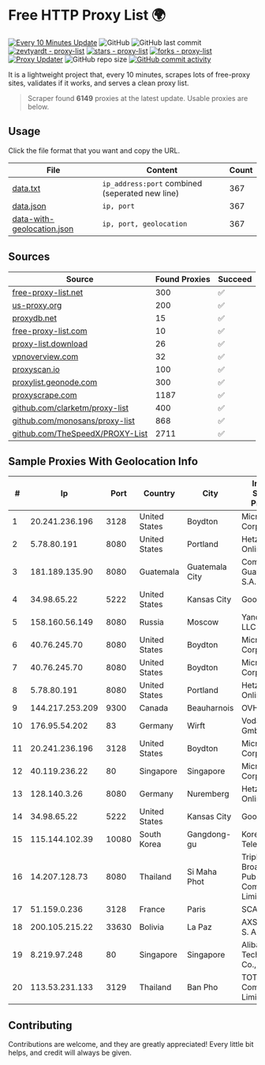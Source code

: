 
# Free HTTP Proxy List 🌍

[![Every 10 Minutes Update](https://github.com/mertguvencli/http-proxy-list/actions/workflows/main.yml/badge.svg?branch=main)](https://github.com/mertguvencli/http-proxy-list/actions/workflows/main.yml)
![GitHub](https://img.shields.io/github/license/mertguvencli/http-proxy-list)
![GitHub last commit](https://img.shields.io/github/last-commit/mertguvencli/http-proxy-list)
[![zevtyardt - proxy-list](https://img.shields.io/static/v1?label=zevtyardt&message=proxy-list&color=blue&logo=github)](https://github.com/zevtyardt/proxy-list "Go to GitHub repo")
[![stars - proxy-list](https://img.shields.io/github/stars/zevtyardt/proxy-list?style=social)](https://github.com/zevtyardt/proxy-list)
[![forks - proxy-list](https://img.shields.io/github/forks/zevtyardt/proxy-list?style=social)](https://github.com/zevtyardt/proxy-list)
[![Proxy Updater](https://github.com/zevtyardt/proxy-list/workflows/Proxy%20Updater/badge.svg)](https://github.com/zevtyardt/proxy-list/actions?query=workflow:"Proxy+Updater")
![GitHub repo size](https://img.shields.io/github/repo-size/zevtyardt/proxy-list)
[![GitHub commit activity](https://img.shields.io/github/commit-activity/m/zevtyardt/proxy-list?logo=commits)](https://github.com/zevtyardt/proxy-list/commits/main)

It is a lightweight project that, every 10 minutes, scrapes lots of free-proxy sites, validates if it works, and serves a clean proxy list.

> Scraper found **6149** proxies at the latest update. Usable proxies are below.

## Usage

Click the file format that you want and copy the URL.

|File|Content|Count|
|----|-------|-----|
|[data.txt](https://raw.githubusercontent.com/mertguvencli/http-proxy-list/main/proxy-list/data.txt)|`ip_address:port` combined (seperated new line)|367|
|[data.json](https://raw.githubusercontent.com/mertguvencli/http-proxy-list/main/proxy-list/data.json)|`ip, port`|367|
|[data-with-geolocation.json](https://raw.githubusercontent.com/mertguvencli/http-proxy-list/main/proxy-list/data-with-geolocation.json)|`ip, port, geolocation`|367|

## Sources

|Source|Found Proxies|Succeed|
|------|-------------|-------|
|[free-proxy-list.net](https://free-proxy-list.net)|300|✅|
|[us-proxy.org](https://www.us-proxy.org)|200|✅|
|[proxydb.net](http://proxydb.net)|15|✅|
|[free-proxy-list.com](https://free-proxy-list.com/?page=&port=&type%5B%5D=http&type%5B%5D=https&up_time=0&search=Search)|10|✅|
|[proxy-list.download](https://www.proxy-list.download/HTTP)|26|✅|
|[vpnoverview.com](https://vpnoverview.com/privacy/anonymous-browsing/free-proxy-servers)|32|✅|
|[proxyscan.io](https://www.proxyscan.io)|100|✅|
|[proxylist.geonode.com](https://proxylist.geonode.com/api/proxy-list?limit=300&page=1&sort_by=lastChecked&sort_type=desc&protocols=http,https)|300|✅|
|[proxyscrape.com](https://api.proxyscrape.com/v2/?request=displayproxies&protocol=http&timeout=10000&country=all&ssl=all&anonymity=all)|1187|✅|
|[github.com/clarketm/proxy-list](https://raw.githubusercontent.com/clarketm/proxy-list/master/proxy-list-raw.txt)|400|✅|
|[github.com/monosans/proxy-list](https://raw.githubusercontent.com/monosans/proxy-list/main/proxies/http.txt)|868|✅|
|[github.com/TheSpeedX/PROXY-List](https://raw.githubusercontent.com/TheSpeedX/PROXY-List/master/http.txt)|2711|✅|


## Sample Proxies With Geolocation Info

|#|Ip|Port|Country|City|Internet Service Provider|
|-|--|----|-------|----|-------------------------|
|1|20.241.236.196|3128|United States|Boydton|Microsoft Corporation|
|2|5.78.80.191|8080|United States|Portland|Hetzner Online GmbH|
|3|181.189.135.90|8080|Guatemala|Guatemala City|Comcel Guatemala S.A.|
|4|34.98.65.22|5222|United States|Kansas City|Google LLC|
|5|158.160.56.149|8080|Russia|Moscow|Yandex.Cloud LLC|
|6|40.76.245.70|8080|United States|Boydton|Microsoft Corporation|
|7|40.76.245.70|8080|United States|Boydton|Microsoft Corporation|
|8|5.78.80.191|8080|United States|Portland|Hetzner Online GmbH|
|9|144.217.253.209|9300|Canada|Beauharnois|OVH SAS|
|10|176.95.54.202|83|Germany|Wirft|Vodafone GmbH|
|11|20.241.236.196|3128|United States|Boydton|Microsoft Corporation|
|12|40.119.236.22|80|Singapore|Singapore|Microsoft Corporation|
|13|128.140.3.26|8080|Germany|Nuremberg|Hetzner Online GmbH|
|14|34.98.65.22|5222|United States|Kansas City|Google LLC|
|15|115.144.102.39|10080|South Korea|Gangdong-gu|Korea Telecom|
|16|14.207.128.73|8080|Thailand|Si Maha Phot|Triple T Broadband Public Company Limited|
|17|51.159.0.236|3128|France|Paris|SCALEWAY|
|18|200.105.215.22|33630|Bolivia|La Paz|AXS Bolivia S. A.|
|19|8.219.97.248|80|Singapore|Singapore|Alibaba (US) Technology Co., Ltd.|
|20|113.53.231.133|3129|Thailand|Ban Pho|TOT Public Company Limited|



## Contributing

Contributions are welcome, and they are greatly appreciated! Every
little bit helps, and credit will always be given.

